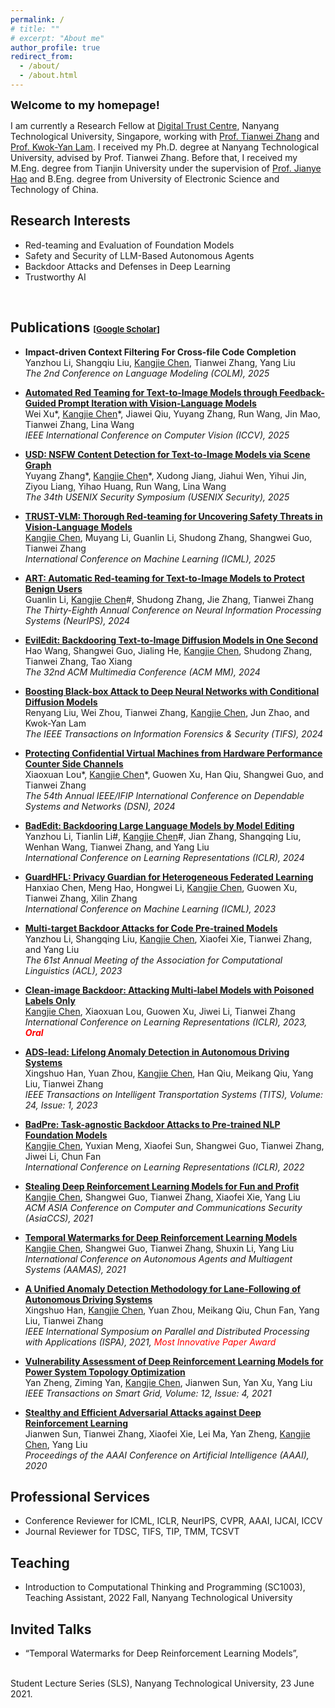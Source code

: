 ```yaml
---
permalink: /
# title: ""
# excerpt: "About me"
author_profile: true
redirect_from: 
  - /about/
  - /about.html
---
```


<span style="font-size:large;font-weight:bold;"> Welcome to my homepage! </span>
<br/>

I am currently a Research Fellow at [Digital Trust Centre](https://www.ntu.edu.sg/dtc), Nanyang Technological University, Singapore, working with [Prof. Tianwei Zhang](https://personal.ntu.edu.sg/tianwei.zhang/index.html) and [Prof. Kwok-Yan Lam](https://personal.ntu.edu.sg/kwokyan.lam/). I received my Ph.D. degree at Nanyang Technological University, advised by Prof. Tianwei Zhang. Before that, I received my M.Eng. degree from Tianjin University under the supervision of [Prof. Jianye Hao](http://www.icdai.org/jianye.html) and B.Eng. degree from University of Electronic Science and Technology of China. 

## Research Interests
- Red-teaming and Evaluation of Foundation Models
- Safety and Security of LLM-Based Autonomous Agents
- Backdoor Attacks and Defenses in Deep Learning 
- Trustworthy AI
<br/>

## Publications <span style="font-size:small;">[[Google Scholar](https://scholar.google.com/citations?user=vEPnP6oAAAAJ)]</span>

- **Impact-driven Context Filtering For Cross-file Code Completion**
  <br/>
  Yanzhou Li, Shangqiu Liu, <u>Kangjie Chen</u>, Tianwei Zhang, Yang Liu
  <br/>
  *The 2nd Conference on Language Modeling (COLM), 2025*

- **[Automated Red Teaming for Text-to-Image Models through Feedback-Guided Prompt Iteration with Vision-Language Models](https://kangjie-chen.github.io/files/2025_ICCV.pdf)**
  <br/>
  Wei Xu\*, <u>Kangjie Chen</u>\*, Jiawei Qiu, Yuyang Zhang, Run Wang, Jin Mao, Tianwei Zhang, Lina Wang
  <br/>
  *IEEE International Conference on Computer Vision (ICCV), 2025*

- **[USD: NSFW Content Detection for Text-to-Image Models via Scene Graph](https://www.usenix.org/system/files/usenixsecurity25-zhang-yuyang.pdf)**
  <br/>
  Yuyang Zhang\*, <u>Kangjie Chen</u>\*, Xudong Jiang, Jiahui Wen, Yihui Jin, Ziyou Liang, Yihao Huang, Run Wang, Lina Wang
  <br/>
  *The 34th USENIX Security Symposium (USENIX Security), 2025*


- **[TRUST-VLM: Thorough Red-teaming for Uncovering Safety Threats in Vision-Language Models](https://kangjie-chen.github.io/files/2025_ICML.pdf)**
  <br/>
  <u>Kangjie Chen</u>, Muyang Li, Guanlin Li, Shudong Zhang, Shangwei Guo, Tianwei Zhang
  <br/>
  *International Conference on Machine Learning (ICML), 2025*

- **[ART: Automatic Red-teaming for Text-to-Image Models to Protect Benign Users](https://openreview.net/pdf?id=H2ATO32ilj)**
  <br/>
  Guanlin Li, <u>Kangjie Chen</u>\#, Shudong Zhang, Jie Zhang, Tianwei Zhang
  <br/>
  *The Thirty-Eighth Annual Conference on Neural Information Processing Systems (NeurIPS), 2024*

- **[EvilEdit: Backdooring Text-to-Image Diffusion Models in One Second](https://kangjie-chen.github.io/files/2024_MM.pdf)**
  <br/>
  Hao Wang, Shangwei Guo, Jialing He, <u>Kangjie Chen</u>, Shudong Zhang, Tianwei Zhang, Tao Xiang
  <br/>
  *The 32nd ACM Multimedia Conference (ACM MM), 2024*

- **[Boosting Black-box Attack to Deep Neural Networks with Conditional Diffusion Models](https://kangjie-chen.github.io/files/2024_TIFS.pdf)**
  <br/>
  Renyang Liu, Wei Zhou, Tianwei Zhang, <u>Kangjie Chen</u>, Jun Zhao, and Kwok-Yan Lam
  <br/>
  *The IEEE Transactions on Information Forensics & Security (TIFS), 2024*

- **[Protecting Confidential Virtual Machines from Hardware Performance Counter Side Channels](https://kangjie-chen.github.io/files/2024_DSN.pdf)**
  <br/>
  Xiaoxuan Lou\*, <u>Kangjie Chen</u>\*, Guowen Xu, Han Qiu, Shangwei Guo, and Tianwei Zhang
  <br/>
  *The 54th Annual IEEE/IFIP International Conference on Dependable Systems and Networks (DSN), 2024*

- **[BadEdit: Backdooring Large Language Models by Model Editing](https://openreview.net/pdf?id=duZANm2ABX)**
  <br/>
  Yanzhou Li, Tianlin Li\#, <u>Kangjie Chen</u>\#, Jian Zhang, Shangqing Liu, Wenhan Wang, Tianwei Zhang, and Yang Liu
  <br/>
  *International Conference on Learning Representations (ICLR), 2024*

- **[GuardHFL: Privacy Guardian for Heterogeneous Federated Learning](https://proceedings.mlr.press/v202/chen23j/chen23j.pdf)**
  <br/>
  Hanxiao Chen, Meng Hao, Hongwei Li, <u>Kangjie Chen</u>, Guowen Xu, Tianwei Zhang, Xilin Zhang
  <br/>
  *International Conference on Machine Learning (ICML), 2023* 

- **[Multi-target Backdoor Attacks for Code Pre-trained Models](https://aclanthology.org/2023.acl-long.399.pdf)**
  <br/>
  Yanzhou Li, Shangqing Liu, <u>Kangjie Chen</u>, Xiaofei Xie, Tianwei Zhang, and Yang Liu
  <br/>
  *The 61st Annual Meeting of the Association for Computational Linguistics (ACL), 2023* 

- **[Clean-image Backdoor: Attacking Multi-label Models with Poisoned Labels Only](https://kangjie-chen.github.io/files/2023_ICLR_clean-image_backdoor.pdf)**
  <br/>
  <u>Kangjie Chen</u>, Xiaoxuan Lou, Guowen Xu, Jiwei Li, Tianwei Zhang
  <br/>
  *International Conference on Learning Representations (ICLR), 2023, <span style="color:red"><b>Oral</b></span>* 

- **[ADS-lead: Lifelong Anomaly Detection in Autonomous Driving Systems](https://kangjie-chen.github.io/files/2022_TITS_ADS-lead.pdf)**
  <br/>
  Xingshuo Han, Yuan Zhou, <u>Kangjie Chen</u>, Han Qiu, Meikang Qiu, Yang Liu, Tianwei Zhang
  <br/>
  *IEEE Transactions on Intelligent Transportation Systems (TITS), Volume: 24, Issue: 1, 2023*

- **[BadPre: Task-agnostic Backdoor Attacks to Pre-trained NLP Foundation Models](https://kangjie-chen.github.io/files/2022_ICLR_BadPre.pdf)**
  <br/>
  <u>Kangjie Chen</u>, Yuxian Meng, Xiaofei Sun, Shangwei Guo, Tianwei Zhang, Jiwei Li, Chun Fan
  <br/>
  *International Conference on Learning Representations (ICLR), 2022*

- **[Stealing Deep Reinforcement Learning Models for Fun and Profit](https://kangjie-chen.github.io/files/2021_AsiaCCS_Stealing-DRL.pdf)**
  <br/>
  <u>Kangjie Chen</u>, Shangwei Guo, Tianwei Zhang, Xiaofei Xie, Yang Liu
  <br/>
  *ACM ASIA Conference on Computer and Communications Security (AsiaCCS), 2021*

- **[Temporal Watermarks for Deep Reinforcement Learning Models](https://kangjie-chen.github.io/files/2021_AAMAS_DRL-Watermark.pdf)**
  <br/>
  <u>Kangjie Chen</u>, Shangwei Guo, Tianwei Zhang, Shuxin Li, Yang Liu
  <br/>
  *International Conference on Autonomous Agents and Multiagent Systems (AAMAS), 2021*

- **[A Unified Anomaly Detection Methodology for Lane-Following of Autonomous Driving Systems](https://kangjie-chen.github.io/files/2021_ISPA_Anomaly-Detection.pdf)**
  <br/>
  Xingshuo Han, <u>Kangjie Chen</u>, Yuan Zhou, Meikang Qiu, Chun Fan, Yang Liu, Tianwei Zhang
  <br/>
  *IEEE International Symposium on Parallel and Distributed Processing with Applications (ISPA), 2021, <span style="color:red">Most Innovative Paper Award</span>*

- **[Vulnerability Assessment of Deep Reinforcement Learning Models for Power System Topology Optimization](https://ieeexplore.ieee.org/document/9365691)**
  <br/>
  Yan Zheng, Ziming Yan, <u>Kangjie Chen</u>, Jianwen Sun, Yan Xu, Yang Liu
  <br/>
  *IEEE Transactions on Smart Grid, Volume: 12, Issue: 4, 2021*

- **[Stealthy and Efficient Adversarial Attacks against Deep Reinforcement Learning](https://kangjie-chen.github.io/files/2020_AAAI_DRL_AE.pdf)**
  <br/>
  Jianwen Sun, Tianwei Zhang, Xiaofei Xie, Lei Ma, Yan Zheng, <u>Kangjie Chen</u>, Yang Liu
  <br/>
  *Proceedings of the AAAI Conference on Artificial Intelligence (AAAI), 2020*

<!-- ## Book -->




## Professional Services
- Conference Reviewer for ICML, ICLR, NeurIPS, CVPR, AAAI, IJCAI, ICCV
- Journal Reviewer for TDSC, TIFS, TIP, TMM, TCSVT


## Teaching
- Introduction to Computational Thinking and Programming (SC1003), Teaching Assistant, 2022 Fall, Nanyang Technological University


## Invited Talks
- “Temporal Watermarks for Deep Reinforcement Learning Models”,
<br/>
Student Lecture Series (SLS), Nanyang Technological University, 23 June 2021.


